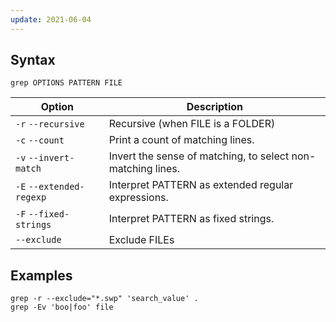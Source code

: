 ```yaml
---
update: 2021-06-04
---
```


## Syntax

```shell
grep OPTIONS PATTERN FILE
```

| Option | Description |
| --- | --- |
| `-r` `--recursive` | Recursive (when FILE is a FOLDER) |
| `-c` `--count` | Print a count of matching lines. |
| `-v` `--invert-match` | Invert the sense of matching, to select non-matching lines. |
| `-E` `--extended-regexp` | Interpret PATTERN as extended regular expressions. |
| `-F` `--fixed-strings` | Interpret PATTERN as fixed strings. |
| `--exclude` | Exclude FILEs |

## Examples

```shell
grep -r --exclude="*.swp" 'search_value' .
grep -Ev 'boo|foo' file
```
